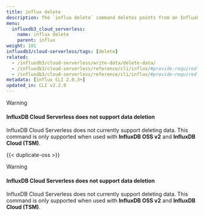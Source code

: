 ```yaml
---
title: influx delete
description: The `influx delete` command deletes points from an InfluxDB bucket.
menu:
  influxdb3_cloud_serverless:
    name: influx delete
    parent: influx
weight: 101
influxdb3/cloud-serverless/tags: [delete]
related:
  - /influxdb3/cloud-serverless/write-data/delete-data/
  - /influxdb3/cloud-serverless/reference/cli/influx/#provide-required-authentication-credentials, influx CLI—Provide required authentication credentials
  - /influxdb3/cloud-serverless/reference/cli/influx/#provide-required-authentication-credentials, influx CLI—Provide required authentication credentials
metadata: [influx CLI 2.0.3+]
updated_in: CLI v2.2.0
---
```


> [!Warning]
> #### InfluxDB Cloud Serverless does not support data deletion
> 
> InfluxDB Cloud Serverless does not currently support deleting data.
> This command is only supported when used with **InfluxDB OSS v2** and
> **InfluxDB Cloud (TSM)**.

{{< duplicate-oss >}}

> [!Warning]
> #### InfluxDB Cloud Serverless does not support data deletion
> 
> InfluxDB Cloud Serverless does not currently support deleting data.
> This command is only supported when used with **InfluxDB OSS v2** and
> **InfluxDB Cloud (TSM)**.
